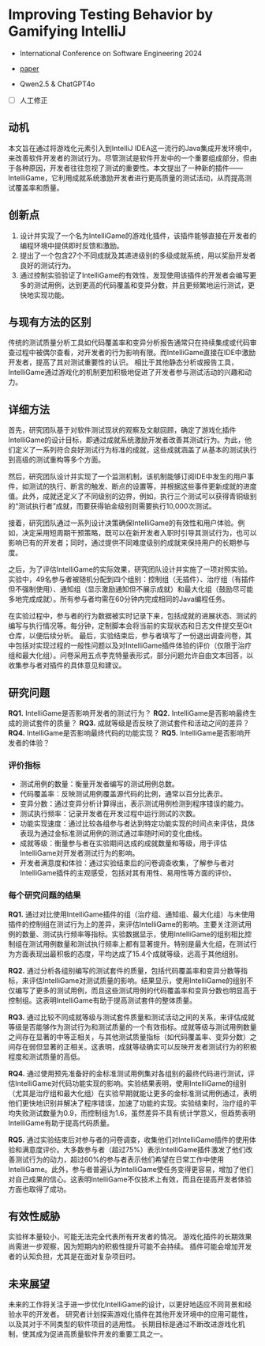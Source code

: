 # Improving Testing Behavior by Gamifying IntelliJ

- International Conference on Software Engineering 2024

- [paper](https://arxiv.org/pdf/2310.11171)

- Qwen2.5 & ChatGPT4o

- [ ] 人工修正

## 动机

本文旨在通过将游戏化元素引入到IntelliJ IDEA这一流行的Java集成开发环境中，来改善软件开发者的测试行为。尽管测试是软件开发中的一个重要组成部分，但由于各种原因，开发者往往忽视了测试的重要性。本文提出了一种新的插件——IntelliGame，它利用成就系统激励开发者进行更高质量的测试活动，从而提高测试覆盖率和质量。

## 创新点

1. 设计并实现了一个名为IntelliGame的游戏化插件，该插件能够直接在开发者的编程环境中提供即时反馈和激励。
2. 提出了一个包含27个不同成就及其递进级别的多级成就系统，用以奖励开发者良好的测试行为。
3. 通过控制实验验证了IntelliGame的有效性，发现使用该插件的开发者会编写更多的测试用例，达到更高的代码覆盖和变异分数，并且更频繁地运行测试，更快地实现功能。

## 与现有方法的区别

传统的测试质量分析工具如代码覆盖率和变异分析报告通常只在持续集成或代码审查过程中被偶尔查看，对开发者的行为影响有限。而IntelliGame直接在IDE中激励开发者，提高了其对测试重要性的认识。
相比于其他静态分析或报告工具，IntelliGame通过游戏化的机制更加积极地促进了开发者参与测试活动的兴趣和动力。

## 详细方法

首先，研究团队基于对软件测试现状的观察及文献回顾，确定了游戏化插件IntelliGame的设计目标，即通过成就系统激励开发者改善其测试行为。为此，他们定义了一系列符合良好测试行为标准的成就，这些成就涵盖了从基本的测试执行到高级的测试重构等多个方面。

然后，研究团队设计并实现了一个监测机制，该机制能够订阅IDE中发生的用户事件，如测试的执行、断言的触发、断点的设置等，并根据这些事件更新成就的进度值。此外，成就还定义了不同级别的边界，例如，执行三个测试可以获得青铜级别的“测试执行者”成就，而要获得铂金级别则需要执行10,000次测试。

接着，研究团队通过一系列设计决策确保IntelliGame的有效性和用户体验。例如，决定采用短周期干预策略，既可以在新开发者入职时引导其测试行为，也可以影响已有的开发者；同时，通过提供不同难度级别的成就来保持用户的长期参与度。

之后，为了评估IntelliGame的实际效果，研究团队设计并实施了一项对照实验。实验中，49名参与者被随机分配到四个组别：控制组（无插件）、治疗组（有插件但不强制使用）、通知组（显示激励通知但不展示成就）和最大化组（鼓励尽可能多地完成成就）。所有参与者均需在60分钟内完成相同的Java编程任务。

在实验过程中，参与者的行为数据被实时记录下来，包括成就的进展状态、测试的编写与执行情况等。每分钟，定制脚本会将当前的实现状态和日志文件提交至Git仓库，以便后续分析。
最后，实验结束后，参与者填写了一份退出调查问卷，其中包括对实现过程的一般性问题以及对IntelliGame插件体验的评价（仅限于治疗组和最大化组）。问卷采用五点李克特量表形式，部分问题允许自由文本回答，以收集参与者对插件的具体意见和建议。

## 研究问题

**RQ1.** IntelliGame是否影响开发者的测试行为？
**RQ2.** IntelliGame是否影响最终生成的测试套件的质量？
**RQ3.** 成就等级是否反映了测试套件和活动之间的差异？
**RQ4.** IntelliGame是否影响最终代码的功能实现？
**RQ5.** IntelliGame是否影响开发者的体验？

### 评价指标

- 测试用例的数量：衡量开发者编写的测试用例总数。
- 代码覆盖率：反映测试用例覆盖源代码的比例，通常以百分比表示。
- 变异分数：通过变异分析计算得出，表示测试用例检测到程序错误的能力。
- 测试执行频率：记录开发者在开发过程中运行测试的次数。
- 功能实现速度：通过比较各组参与者达到特定功能实现的时间点来评估，具体表现为通过金标准测试用例的测试通过率随时间的变化曲线。
- 成就等级：衡量参与者在实验期间达成的成就数量和等级，用于评估IntelliGame对开发者测试行为的影响。
- 开发者满意度和体验：通过实验结束后的问卷调查收集，了解参与者对IntelliGame插件的主观感受，包括对其有用性、易用性等方面的评价。

### 每个研究问题的结果

**RQ1.** 通过对比使用IntelliGame插件的组（治疗组、通知组、最大化组）与未使用插件的控制组在测试行为上的差异，来评估IntelliGame的影响。主要关注测试用例的数量、测试执行频率等指标。实验数据显示，使用IntelliGame的组别相比控制组在测试用例数量和测试执行频率上都有显著提升。特别是最大化组，在测试行为方面表现出最积极的态度，平均达成了15.4个成就等级，远高于其他组别。

**RQ2.** 通过分析各组别编写的测试套件的质量，包括代码覆盖率和变异分数等指标，来评估IntelliGame对测试质量的影响。结果显示，使用IntelliGame的组别不仅编写了更多的测试用例，而且这些测试用例的代码覆盖率和变异分数也明显高于控制组。这表明IntelliGame有助于提高测试套件的整体质量。

**RQ3.** 通过比较不同成就等级与测试套件质量和测试活动之间的关系，来评估成就等级是否能够作为测试行为和测试质量的一个有效指标。成就等级与测试用例数量之间存在显著的中等正相关，与其他测试质量指标（如代码覆盖率、变异分数）之间存在弱但显著的正相关。这表明，成就等级确实可以反映开发者测试行为的积极程度和测试质量的高低。

**RQ4.** 通过使用预先准备好的金标准测试用例集对各组别的最终代码进行测试，评估IntelliGame对代码功能实现的影响。实验结果表明，使用IntelliGame的组别（尤其是治疗组和最大化组）在实验早期就能让更多的金标准测试用例通过，表明他们更快地识别并解决了程序错误，加速了功能的实现。实验结束时，治疗组的平均失败测试数量为0.9，而控制组为1.6，虽然差异不具有统计学意义，但趋势表明IntelliGame有助于提高代码质量。

**RQ5.** 通过实验结束后对参与者的问卷调查，收集他们对IntelliGame插件的使用体验和满意度评价。大多数参与者（超过75%）表示IntelliGame插件激发了他们改善测试行为的动力，超过60%的参与者表示他们希望在日常工作中使用IntelliGame。此外，参与者普遍认为IntelliGame使任务变得更容易，增加了他们对自己成果的信心。这表明IntelliGame不仅技术上有效，而且在提高开发者体验方面也取得了成功。

## 有效性威胁

实验样本量较小，可能无法完全代表所有开发者的情况。
游戏化插件的长期效果尚需进一步观察，因为短期内的积极性提升可能不会持续。
插件可能会增加开发者的认知负担，尤其是在面对复杂项目时。

## 未来展望

未来的工作将关注于进一步优化IntelliGame的设计，以更好地适应不同背景和经验水平的开发者。
研究者计划探索游戏化插件在其他开发环境中的应用可能性，以及其对于不同类型的软件项目的适用性。
长期目标是通过不断改进游戏化机制，使其成为促进高质量软件开发的重要工具之一。